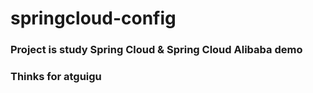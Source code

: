 # springcloud-config
### Project is study Spring Cloud & Spring Cloud Alibaba demo
### Thinks for atguigu
